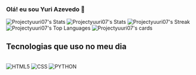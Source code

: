 ### Olá! eu sou Yuri Azevedo 👋

![Projectyuuri07's Stats](http://github-profile-summary-cards.vercel.app/api/cards/profile-details?username=Projectyuuri07&theme=jolly&show_icons=true&hide_border=true&count_private=true)
![Projectyuuri07's Stats](https://github-readme-stats.vercel.app/api?username=Projectyuuri07&theme=jolly&show_icons=true&hide_border=true&count_private=true)
![Projectyuuri07's Streak](https://github-readme-streak-stats.herokuapp.com/?user=Projectyuuri07&theme=jolly&hide_border=true)
![Projectyuuri07's Top Languages](https://github-readme-stats.vercel.app/api/top-langs/?username=Projectyuuri07&theme=jolly&show_icons=true&hide_border=true&layout=compact)
![Projectyuuri07's cards](http://github-profile-summary-cards.vercel.app/api/cards/productive-time?username=Projectyuuri07&theme=jolly&show_icons=true&hide_border=true&count_private=true&utcOffset=)

## Tecnologias que uso no meu dia

<div style="display: inline_block"> <br/>
  <img alt="HTML5" src="https://img.shields.io/badge/HTML-239120?style=for-the-badge&logo=html5&logoColor=white"/>
  <img alt="CSS" src="https://img.shields.io/badge/CSS-239120?&style=for-the-badge&logo=css3&logoColor=white"/>
  <img alt="PYTHON" src="https://img.shields.io/badge/Python-3776AB?style=for-the-badge&logo=python&logoColor=white"/>
  </div>
